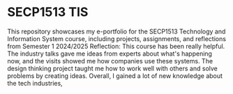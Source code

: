 # SECP1513 TIS 
This repository showcases my e-portfolio for the SECP1513 Technology and Information System course, including projects, assignments, and reflections from Semester 1 2024/2025
Reflection: 
This course has been really helpful.
The industry talks gave me ideas from experts about what's happening now, and the 
visits showed me how companies use these systems. The design thinking project taught
me how to work well with others and solve problems by creating ideas. 
Overall, I gained a lot of new knowledge about the tech industries, 
